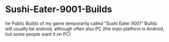 # Sushi-Eater-9001-Builds
he Public Builds of my game temporarily called "Sushi Eater 9001"  Builds will usually be android, although often also PC (the main platform is Android, but some people want it on PC)
